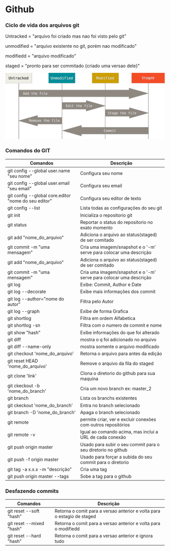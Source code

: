 # Github

### Ciclo de vida dos arquivos git

Untracked = "arquivo foi criado mas nao foi visto pelo git"

unmodified = "arquivo existente no git, porém nao modificado"

modifiedd = "arquivo modificado"

staged = "pronto para ser commitado {criado uma versao dele}"



![Imagem_Ciclo_Git](https://github.com/hugoleogs/comandos_git_github/blob/master/git.png)


### Comandos do GIT

Comandos                                             |  Descrição
---------------------------------------------------- | ---------------------------------------------------------------- 
git config --global user.name "seu nome"             |  Configura seu nome
git config --global user.email "seu email"           | Configura seu email
git config --global core.editor "nome do seu editor" | Configura seu editor de texto
git config --list                                    | Lista todas as configurações do seu git
git init                                             | Inicializa o repositorio git
git status                                           | Reportar o status do repositorio no exato momento
git add "nome_do_arquivo"                            | Adiciona o arquivo ao status(staged) de ser comitado
git commit -m "uma mensagem"                         | Cria uma imagem/snapshot e o '-m' serve para colocar uma descrição
git add "nome_do_arquivo"                            | Adiciona o arquivo ao status(staged) de ser comitado 
git commit -m "uma mensagem"                         | Cria uma imagem/snapshot e o '-m' serve para colocar uma descrição 
git log                                              | Exibe: Commit, Author e Date
git log --decorate                                   | Exibe mais informações dos commit
git log --author="nome do autor"                     | Filtra pelo Autor
git log --graph                                      | Exibe de forma Grafica
git shortlog                                         | Filtra em ordem Alfabetica
git shortlog -sn                                     | Filtra com o numero de commit e nome
git show "hash"                                      | Exibe informações do que foi alterado
git diff                                             | mostra o q foi adicionado no arquivo
git diff --name-only                                 | mostra somente o arquivo modificado
git checkout 'nome_do_arquivo'                       | Retorna o arquivo para antes da edição
git reset HEAD 'nome_do_arquivo'                     | Remove o arquivo da fila do staged
git clone 'link'                                     | Clona o diretorio do github para sua maquina 
git ckeckout -b 'nome_do_branch'                     | Cria um novo branch ex: master_2
git branch                                           | Lista os branchs existentes
git ckeckout 'nome_do_branch'                        | Entra no branch selecionado
git branch -D 'nome_do_branch'                       | Apaga o branch selecionado 
git remote                                           | permite criar, ver e excluir conexões com outros repositórios
git remote -v                                        | Igual ao comando acima, mas inclui a URL de cada conexão
git push origin master                               | Usado para subir o seu commit para o seu diretorio no github
git push -f origin master                            | Usado para forçar a subida do seu commit para o diretorio
git tag -a x.x.x -m "descrição"                      | Cria uma tag
git push origin master --tags                        | Sobe a tag para o github


### Desfazendo commits                             
Comandos                                            | Descrição
--------------------------------------------------- | ---------------------------------------------------------------- 
git reset --soft "hash"                             | Retorna o comit para a versao anterior e volta para o estagio de staged
git reset --mixed "hash"                            | Retorna o comit para a versao anterior e volta para o modifiedd
git reset --hard "hash"                             | Retorna o comit para a versao anterior e ignora tudo



